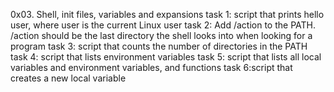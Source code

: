 0x03. Shell, init files, variables and expansions
task 1: script that prints hello user, where user is the current Linux user
task 2: Add /action to the PATH. /action should be the last directory the shell looks into when looking for a program
task 3: script that counts the number of directories in the PATH
task 4: script that lists environment variables
task 5: script that lists all local variables and environment variables, and functions
task 6:script that creates a new local variable
